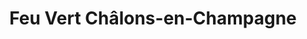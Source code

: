 ---
title: "Feu Vert Châlons-en-Champagne"
url: /chalons-en-champagne/feu-vert-chalons-en-champagne/
shop: Autowerkstatt
---